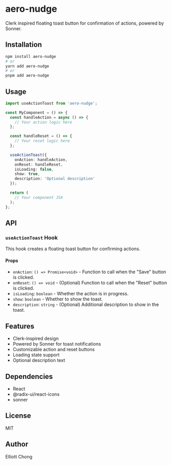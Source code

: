 # aero-nudge

Clerk inspired floating toast button for confirmation of actions, powered by Sonner.

## Installation

```bash
npm install aero-nudge
# or
yarn add aero-nudge
# or
pnpm add aero-nudge
```

## Usage

```typescript
import useActionToast from 'aero-nudge';

const MyComponent = () => {
  const handleAction = async () => {
    // Your action logic here
  };

  const handleReset = () => {
    // Your reset logic here
  };

  useActionToast({
    onAction: handleAction,
    onReset: handleReset,
    isLoading: false,
    show: true,
    description: 'Optional description'
  });

  return (
    // Your component JSX
  );
};
```

## API

### `useActionToast` Hook

This hook creates a floating toast button for confirming actions.

#### Props

- `onAction`: `() => Promise<void>` - Function to call when the "Save" button is clicked.
- `onReset`: `() => void` - (Optional) Function to call when the "Reset" button is clicked.
- `isLoading`: `boolean` - Whether the action is in progress.
- `show`: `boolean` - Whether to show the toast.
- `description`: `string` - (Optional) Additional description to show in the toast.

## Features

- Clerk-inspired design
- Powered by Sonner for toast notifications
- Customizable action and reset buttons
- Loading state support
- Optional description text

## Dependencies

- React
- @radix-ui/react-icons
- sonner

## License

MIT

## Author

Elliott Chong
